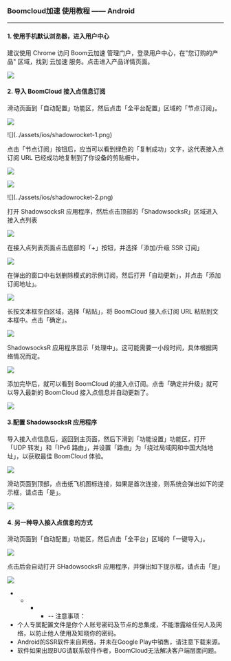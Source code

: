 ### Boomcloud加速 使用教程 —— Android

---

#### 

#### 1. 使用手机默认浏览器，进入用户中心

建议使用 Chrome 访问 Boom云加速 管理门户，登录用户中心，在"您订购的产品" 区域，找到 云加速 服务。点击进入产品详情页面。

![](assets/ios/shadowrocket-1.png)

#### 2. 导入 BoomCloud 接入点信息订阅

滑动页面到「自动配置」功能区，然后点击「全平台配置」区域的「节点订阅」。

![](https://www.gitbook.com/book/thomas0612/wiki-for-boomcloud/quan-ping-tai-shi-yong-jiao-cheng/assets/ios/shadowrocket-2.png)

!\[\]\(../assets/ios/shadowrocket-1.png\)

点击「节点订阅」按钮后，应当可以看到绿色的「复制成功」文字，这代表接入点订阅 URL 已经成功地复制到了你设备的剪贴板中。

![](assets/ios/shadowrocket-3.png)

![](https://www.gitbook.com/book/thomas0612/wiki-for-boomcloud/quan-ping-tai-shi-yong-jiao-cheng/assets/ios/shadowrocket-2.png)

!\[\]\(../assets/ios/shadowrocket-2.png\)

打开 ShadowsocksR 应用程序，然后点击顶部的「ShadowsocksR」区域进入接入点列表

![](assets/howtouse/android01.png)

在接入点列表页面点击底部的「+」按钮，并选择「添加/升级 SSR 订阅」

![](assets/howtouse/android02.png)

在弹出的窗口中右划删除模式的示例订阅，然后打开「自动更新」，并点击「添加订阅地址」。

![](assets/howtouse/android03.png)

长按文本框空白区域，选择「粘贴」，将 BoomCloud 接入点订阅 URL 粘贴到文本框中。点击「确定」。

![](assets/howtouse/android04.png)

ShadowsocksR 应用程序显示「处理中」。这可能需要一小段时间，具体根据网络情况而定。

![](assets/howtouse/android05.png)

添加完毕后，就可以看到 BoomCloud 的接入点订阅。点击「确定并升级」就可以导入最新的 BoomCloud 接入点信息并自动更新了。

![](assets/howtouse/android06.png)

#### 3.配置 ShadowsocksR 应用程序

导入接入点信息后，返回到主页面，然后下滑到「功能设置」功能区，打开「UDP 转发」和「IPv6 路由」，并设置「路由」为「绕过局域网和中国大陆地址」，以获取最佳 BoomCloud 体验。

![](assets/howtouse/android07.png)

滑动页面到顶部，点击纸飞机图标连接，如果是首次连接，则系统会弹出如下的提示框，请点击「是」。

![](assets/howtouse/android08.png)

#### 4. 另一种导入接入点信息的方式

滑动页面到「自动配置」功能区，然后点击「全平台」区域的「一键导入」。

![](assets/ios/shadowrocket-2.png)

点击后会自动打开 SHadowsocksR 应用程序，并弹出如下提示框，请点击「是」

![](assets/howtouse/android09.png)

* * * * --
        注意事项：  
* 个人专属配置文件是你个人账号密码及节点的总集成，不能泄露给任何人及网络，以防止他人使用及知晓你的密码。  
* Android的SSR软件来自网络，并未在Google Play中销售，请注意下载来源。  
* 软件如果出现BUG请联系软件作者，BoomCloud无法解决客户端层面问题。  



